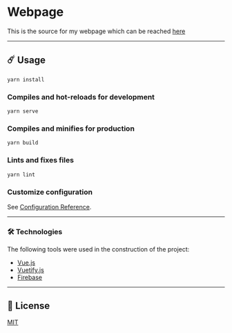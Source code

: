 # Webpage
This is the source for my webpage which can be reached [here](https://website-78eb4.web.app/#/)

---

## ☄️ Usage

```
yarn install
```

### Compiles and hot-reloads for development
```
yarn serve
```

### Compiles and minifies for production
```
yarn build
```

### Lints and fixes files
```
yarn lint
```

### Customize configuration
See [Configuration Reference](https://cli.vuejs.org/config/).

---

### 🛠️ Technologies

The following tools were used in the construction of the project:

- [Vue.js](https://vuejs.org/)
- [Vuetify.js](https://vuetifyjs.com/)
- [Firebase](https://firebase.google.com/)

---

## 🔑 License
[MIT](https://github.com/rauschdo/webpage/blob/master/LICENSE)

